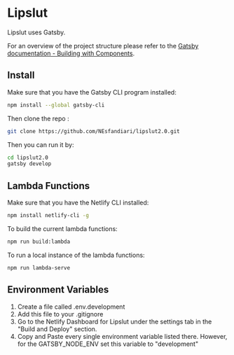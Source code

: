 # Lipslut

Lipslut uses Gatsby.

For an overview of the project structure please refer to the [Gatsby documentation - Building with Components](https://www.gatsbyjs.org/docs/building-with-components/).

## Install

Make sure that you have the Gatsby CLI program installed:

```sh
npm install --global gatsby-cli
```

Then clone the repo :

```sh
git clone https://github.com/NEsfandiari/lipslut2.0.git
```

Then you can run it by:

```sh
cd lipslut2.0
gatsby develop
```

## Lambda Functions

Make sure that you have the Netlify CLI installed:

```sh
npm install netlify-cli -g
```

To build the current lambda functions:

```sh
npm run build:lambda
```

To run a local instance of the lambda functions:

```sh
npm run lambda-serve
```

## Environment Variables

1. Create a file called .env.development
2. Add this file to your .gitignore
3. Go to the Netlify Dashboard for Lipslut under the settings tab in the "Build and Deploy" section.
4. Copy and Paste every single environment variable listed there. However, for the GATSBY_NODE_ENV set this variable to "development"
